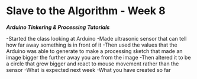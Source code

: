 # Slave to the Algorithm - Week 8

__*Arduino Tinkering & Processing Tutorials*__

-Started the class looking at Arduino
  -Made ultrasonic sensor that can tell how far away something is in front of it
  -Then used the values that the Arduino was able to generate to make a processing sketch that made an image bigger the further away you are from the image
  -Then altered it to be a circle that grew bigger and react to mouse movement rather than the sensor
-What is expected next week
  -What you have created so far

